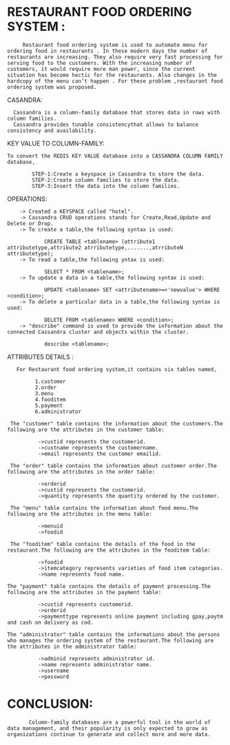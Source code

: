 
# RESTAURANT  FOOD ORDERING SYSTEM :
         Restaurant food ordering system is used to automate menu for ordering food in restaurants . In these modern days the number of restaurants are increasing. They also require very fast processing for serving food to the customers. With the increasing number of customers, it would require more man power, since the current situation has become hectic for the restaurants. Also changes in the hardcopy of the menu can’t happen . For these problem ,restaurant food ordering system was proposed.
CASANDRA:

      Cassandra is a column-family database that stores data in rows with column families.
      Cassandra provides tunable consistencythat allows to balance consistency and availability.
KEY VALUE TO COLUMN-FAMILY:

    To convert the REDIS KEY VALUE database into a CASSANDRA COLUMN FAMILY database,
    
            STEP-1:Create a keyspace in Cassandra to store the data.
            STEP-2:Create column families to store the data.
            STEP-3:Insert the data into the column families.
OPERATIONS:

        -> Created a KEYSPACE called "hotel".
        -> Cassandra CRUD operations stands for Create,Read,Update and Delete or Drop.
        -> To create a table,the following syntax is used:
        
                CREATE TABLE <tablename> (attribute1 attributetype,attribute2 atrributetype,.......,atrributeN attributetype);
        -> To read a table,the following yntax is used:
        
                SELECT * FROM <tablename>;
        -> To update a data in a table,the following syntax is used:
        
                UPDATE <tablename> SET <attributename>=<'newvalue'> WHERE <condition>;
        -> To delete a particular data in a table,the following syntax is used:
        
                DELETE FROM <tablename> WHERE <condition>;
        -> "describe" command is used to provide the information about the connected Cassandra cluster and objects within the cluster.
        
                describe <tablename>;
ATTRIBUTES DETAILS :

       For Restaurant food ordering system,it contains six tables named,
       
             1.customer
             2.order 
             3.menu
             4.fooditem
             5.payment
             6.administrator     
             
     The "customer" table contains the information about the customers.The following are the attributes in the customer table:
     
              ->custid represents the customerid.
              ->custname represents the customername.
              ->email represents the customer emailid.
              
     The "order" table contains the information about customer order.The following are the attributes in the order table:
     
              ->orderid
              ->custid represents the customerid.
              ->quantity represents the quantity ordered by the customer.
              
     The "menu" table contains the information about food menu.The following are the attributes in the menu table:
     
              ->menuid
              ->foodid
              
     The "fooditem" table contains the details of the food in the restaurant.The following are the attributes in the fooditem table:
     
              ->foodid
              ->itemcategory represents varieties of food item categories.
              ->name represents food name.
              
    The "payment" table contains the details of payment processing.The following are the attributes in the payment table:
    
              ->custid represents customerid.
              ->orderid 
              ->paymenttype represents online payment including gpay,paytm and cash on delivery as cod.
              
    The "administrator" table contains the informations about the persons who manages the ordering system of the restaurant.The following are the attributes in the administrator table:
    
              ->adminid represents administrator id.
              ->name represents administrator name.
              ->username
              ->password
              
# CONCLUSION:               
           Column-family databases are a powerful tool in the world of data management, and their popularity is only expected to grow as organizations continue to generate and collect more and more data.
